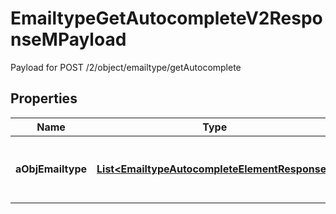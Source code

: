 

# EmailtypeGetAutocompleteV2ResponseMPayload

Payload for POST /2/object/emailtype/getAutocomplete

## Properties

| Name | Type | Description | Notes |
|------------ | ------------- | ------------- | -------------|
|**aObjEmailtype** | [**List&lt;EmailtypeAutocompleteElementResponse&gt;**](EmailtypeAutocompleteElementResponse.md) | An array of Emailtype autocomplete element response. |  |



